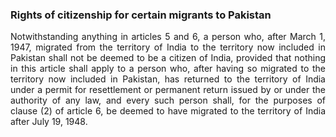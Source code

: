 ### Rights of citizenship for certain migrants to Pakistan
<div style="text-align: justify">

Notwithstanding anything in articles 5 and 6, a person who, after March 1, 1947, migrated from the territory of India to the territory now included in Pakistan shall not be deemed to be a citizen of India, provided that nothing in this article shall apply to a person who, after having so migrated to the territory now included in Pakistan, has returned to the territory of India under a permit for resettlement or permanent return issued by or under the authority of any law, and every such person shall, for the purposes of clause (2) of article 6, be deemed to have migrated to the territory of India after July 19, 1948.

</div>
